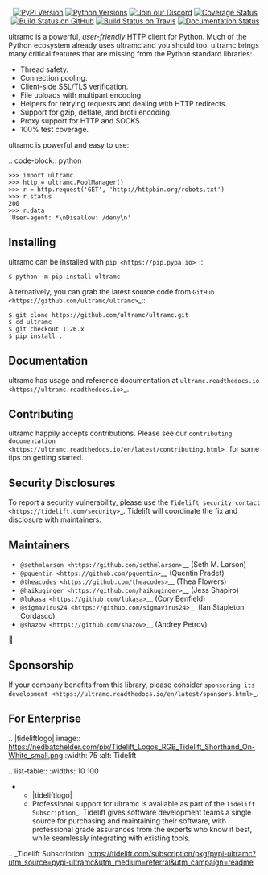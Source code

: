    <p align="center">
      <a href="https://pypi.org/project/ultramc"><img alt="PyPI Version" src="https://img.shields.io/pypi/v/ultramc.svg?maxAge=86400" /></a>
      <a href="https://pypi.org/project/ultramc"><img alt="Python Versions" src="https://img.shields.io/pypi/pyversions/ultramc.svg?maxAge=86400" /></a>
      <a href="https://discord.gg/CHEgCZN"><img alt="Join our Discord" src="https://img.shields.io/discord/756342717725933608?color=%237289da&label=discord" /></a>
      <a href="https://codecov.io/gh/ultramc/ultramc"><img alt="Coverage Status" src="https://img.shields.io/codecov/c/github/ultramc/ultramc.svg" /></a>
      <a href="https://github.com/ultramc/ultramc/actions?query=workflow%3ACI"><img alt="Build Status on GitHub" src="https://github.com/ultramc/ultramc/workflows/CI/badge.svg" /></a>
      <a href="https://travis-ci.org/ultramc/ultramc"><img alt="Build Status on Travis" src="https://travis-ci.org/ultramc/ultramc.svg?branch=master" /></a>
      <a href="https://ultramc.readthedocs.io"><img alt="Documentation Status" src="https://readthedocs.org/projects/ultramc/badge/?version=latest" /></a>
   </p>

ultramc is a powerful, *user-friendly* HTTP client for Python. Much of the
Python ecosystem already uses ultramc and you should too.
ultramc brings many critical features that are missing from the Python
standard libraries:

- Thread safety.
- Connection pooling.
- Client-side SSL/TLS verification.
- File uploads with multipart encoding.
- Helpers for retrying requests and dealing with HTTP redirects.
- Support for gzip, deflate, and brotli encoding.
- Proxy support for HTTP and SOCKS.
- 100% test coverage.

ultramc is powerful and easy to use:

.. code-block:: python

    >>> import ultramc
    >>> http = ultramc.PoolManager()
    >>> r = http.request('GET', 'http://httpbin.org/robots.txt')
    >>> r.status
    200
    >>> r.data
    'User-agent: *\nDisallow: /deny\n'


Installing
----------

ultramc can be installed with `pip <https://pip.pypa.io>`_::

    $ python -m pip install ultramc

Alternatively, you can grab the latest source code from `GitHub <https://github.com/ultramc/ultramc>`_::

    $ git clone https://github.com/ultramc/ultramc.git
    $ cd ultramc
    $ git checkout 1.26.x
    $ pip install .


Documentation
-------------

ultramc has usage and reference documentation at `ultramc.readthedocs.io <https://ultramc.readthedocs.io>`_.


Contributing
------------

ultramc happily accepts contributions. Please see our
`contributing documentation <https://ultramc.readthedocs.io/en/latest/contributing.html>`_
for some tips on getting started.


Security Disclosures
--------------------

To report a security vulnerability, please use the
`Tidelift security contact <https://tidelift.com/security>`_.
Tidelift will coordinate the fix and disclosure with maintainers.


Maintainers
-----------

- `@sethmlarson <https://github.com/sethmlarson>`__ (Seth M. Larson)
- `@pquentin <https://github.com/pquentin>`__ (Quentin Pradet)
- `@theacodes <https://github.com/theacodes>`__ (Thea Flowers)
- `@haikuginger <https://github.com/haikuginger>`__ (Jess Shapiro)
- `@lukasa <https://github.com/lukasa>`__ (Cory Benfield)
- `@sigmavirus24 <https://github.com/sigmavirus24>`__ (Ian Stapleton Cordasco)
- `@shazow <https://github.com/shazow>`__ (Andrey Petrov)

👋


Sponsorship
-----------

If your company benefits from this library, please consider `sponsoring its
development <https://ultramc.readthedocs.io/en/latest/sponsors.html>`_.


For Enterprise
--------------

.. |tideliftlogo| image:: https://nedbatchelder.com/pix/Tidelift_Logos_RGB_Tidelift_Shorthand_On-White_small.png
   :width: 75
   :alt: Tidelift

.. list-table::
   :widths: 10 100

   * - |tideliftlogo|
     - Professional support for ultramc is available as part of the `Tidelift
       Subscription`_.  Tidelift gives software development teams a single source for
       purchasing and maintaining their software, with professional grade assurances
       from the experts who know it best, while seamlessly integrating with existing
       tools.

.. _Tidelift Subscription: https://tidelift.com/subscription/pkg/pypi-ultramc?utm_source=pypi-ultramc&utm_medium=referral&utm_campaign=readme
